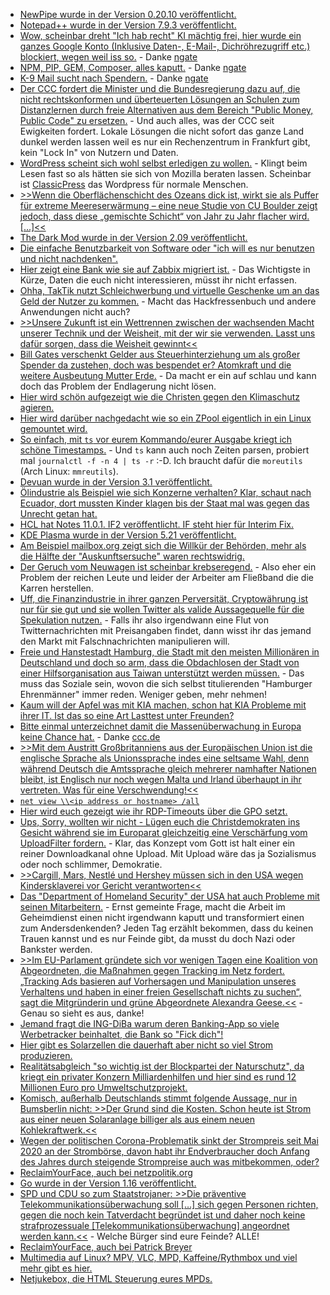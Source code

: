 * [NewPipe wurde in der Version 0.20.10 veröffentlicht.](https://newpipe.net/blog/pinned/release/newpipe-0.20.10-released/)
* [Notepad++ wurde in der Version 7.9.3 veröffentlicht.](https://notepad-plus-plus.org/downloads/v7.9.3/)
* [Wow, scheinbar dreht "Ich hab recht" KI mächtig frei, hier wurde ein ganzes Google Konto (Inklusive Daten-, E-Mail-, Dichröhrezugriff etc.) blockiert, wegen weil iss so.](https://twitter.com/Demilogic/status/1358661840402845696) - Danke [ngate](http://n-gate.com/hackernews/2021/02/14/0/)
* [NPM, PIP, GEM, Composer, alles kaputt.](https://medium.com/@alex.birsan/dependency-confusion-4a5d60fec610) - Danke [ngate](http://n-gate.com/hackernews/2021/02/14/0/)
* [K-9 Mail sucht nach Spendern.](https://k9mail.app/2021/02/14/K-9-Mail-is-looking-for-funding) - Danke [ngate](http://n-gate.com/hackernews/2021/02/14/0/)
* [Der CCC fordert die Minister und die Bundesregierung dazu auf, die nicht rechtskonformen und überteuerten Lösungen an Schulen zum Distanzlernen durch freie Alternativen aus dem Bereich "Public Money, Public Code" zu ersetzen.](https://www.ccc.de/de/updates/2021/lockdown-ohne-lock-in) - Und auch alles, was der CCC seit Ewigkeiten fordert. Lokale Lösungen die nicht sofort das ganze Land dunkel werden lassen weil es nur ein Rechenzentrum in Frankfurt gibt, kein "Lock In" von Nutzern und Daten.
* [WordPress scheint sich wohl selbst erledigen zu wollen.](https://www.henning-uhle.eu/informatik/wordpress-und-bloggen/wordpress-zukunft-wird-es-auch-meine-sein) - Klingt beim Lesen fast so als hätten sie sich von Mozilla beraten lassen. Scheinbar ist [ClassicPress](https://www.classicpress.net/) das Wordpress für normale Menschen.
* [>>Wenn die Oberflächenschicht des Ozeans dick ist, wirkt sie als Puffer für extreme Meereserwärmung – eine neue Studie von CU Boulder zeigt jedoch, dass diese „gemischte Schicht“ von Jahr zu Jahr flacher wird. [...]<<](https://www.sonnenseite.com/de/wissenschaft/marine-hitzewellen-werden-intensiver-und-haeufiger/)
* [The Dark Mod wurde in der Version 2.09 veröffentlicht.](https://www.phoronix.com/scan.php?page=news_item&px=The-Dark-Mod-2.09)
* [Die einfache Benutzbarkeit von Software oder "ich will es nur benutzen und nicht nachdenken".](https://www.onli-blogging.de/2011/Was-ist-Usability.html)
* [Hier zeigt eine Bank wie sie auf Zabbix migriert ist.](https://blog.zabbix.com/zabbix-migration-in-a-mid-sized-bank-environment/13040/) - Das Wichtigste in Kürze, Daten die euch nicht interessieren, müsst ihr nicht erfassen.
* [Ohha, TakTik nutzt Schleichwerbung und virtuelle Geschenke um an das Geld der Nutzer zu kommen.](https://netzpolitik.org/2021/schleichwerbung-und-virtuelle-geschenke-verbraucherschuetzer-erhoehen-den-druck-auf-tiktok/) - Macht das Hackfressenbuch und andere Anwendungen nicht auch?
* [>>Unsere Zukunft ist ein Wettrennen zwischen der wachsenden Macht unserer Technik und der Weisheit, mit der wir sie verwenden. Lasst uns dafür sorgen, dass die Weisheit gewinnt<<](https://netzfrauen.org/2021/02/16/ai-brain-chip/)
* [Bill Gates verschenkt Gelder aus Steuerhinterziehung um als großer Spender da zustehen, doch was bespendet er? Atomkraft und die weitere Ausbeutung Mutter Erde.](https://www.sonnenseite.com/de/politik/wer-profitiert-eigentlich-von-bill-gates-klimaschutz-milliardenspenden/) - Da macht er ein auf schlau und kann doch das Problem der Endlagerung nicht lösen.
* [Hier wird schön aufgezeigt wie die Christen gegen den Klimaschutz agieren.](https://www.sonnenseite.com/de/politik/die-klimaschutzverhinderer/)
* [Hier wird darüber nachgedacht wie so ein ZPool eigentlich in ein Linux gemountet wird.](https://utcc.utoronto.ca/~cks/space/blog/linux/ZFSBringUpOnBoot)
* [So einfach, mit `ts` vor eurem Kommando/eurer Ausgabe kriegt ich schöne Timestamps.](https://www.putorius.net/ts-command-add-convert-timestamps-linux.html) - Und `ts` kann auch noch Zeiten parsen, probiert mal `journalctl -f -n 4 | ts -r` :-D. Ich braucht dafür die `moreutils` (Arch Linux: `mmreutils`).
* [Devuan wurde in der Version 3.1 veröffentlicht.](https://www.phoronix.com/scan.php?page=news_item&px=Devuan-3.1-Released)
* [Ölindustrie als Beispiel wie sich Konzerne verhalten? Klar, schaut nach Ecuador, dort mussten Kinder klagen bis der Staat mal was gegen das Unrecht getan hat.](https://netzfrauen.org/2021/02/15/ecuador-2/)
* [HCL hat Notes 11.0.1. IF2 veröffentlicht. IF steht hier für Interim Fix.](https://support.hcltechsw.com/csm?id=kb_article&sysparm_article=KB0079166&sys_kb_id=e032d1ac1b12e8d4a2f48661cd4bcb30)
* [KDE Plasma wurde in der Version 5.21 veröffentlicht.](https://www.phoronix.com/scan.php?page=news_item&px=KDE-Plasma-5.21)
* [Am Beispiel mailbox.org zeigt sich die Willkür der Behörden, mehr als die Hälfte der "Auskunftsersuche" waren rechtswidrig.](https://netzpolitik.org/2021/transparenzbericht-mailbox-org-die-haelfte-der-auskunftsersuchen-von-behoerden-war-wieder-rechtswidrig/)
* [Der Geruch vom Neuwagen ist scheinbar krebseregend.](https://blog.fefe.de/?ts=9ed2d5aa) - Also eher ein Problem der reichen Leute und leider der Arbeiter am Fließband die die Karren herstellen.
* [Uff, die Finanzindustrie in ihrer ganzen Perversität, Cryptowährung ist nur für sie gut und sie wollen Twitter als valide Aussagequelle für die Spekulation nutzen.](https://blog.fefe.de/?ts=9ed2c8bd) - Falls ihr also irgendwann eine Flut von Twitternachrichten mit Preisangaben findet, dann wisst ihr das jemand den Markt mit Falschnachrichten manipulieren will.
* [Freie und Hanstestadt Hamburg, die Stadt mit den meisten Millionären in Deutschland und doch so arm, dass die Obdachlosen der Stadt von einer Hilfsorganisation aus Taiwan unterstützt werden müssen.](https://blog.fefe.de/?ts=9ed2c6bb) - Das muss das Soziale sein, wovon die sich selbst titulierenden "Hamburger Ehrenmänner" immer reden. Weniger geben, mehr nehmen!
* [Kaum will der Apfel was mit KIA machen, schon hat KIA Probleme mit ihrer IT. Ist das so eine Art Lasttest unter Freunden?](https://www.bleepingcomputer.com/news/security/kia-motors-america-experiences-massive-it-outage-across-the-us/)
* [Bitte einmal unterzeichnet damit die Massenüberwachung in Europa keine Chance hat.](https://reclaimyourface.eu) - Danke [ccc.de](https://www.ccc.de/de/updates/2021/jetzt-zeichnen-europaische-initiative-gegen-biometrische-massenuberwachung)
* [>>Mit dem Austritt Großbritanniens aus der Europäischen Union ist die englische Sprache als Unionssprache indes eine seltsame Wahl, denn während Deutsch die Amtssprache gleich mehrerer namhafter Nationen bleibt, ist Englisch nur noch wegen Malta und Irland überhaupt in ihr vertreten. Was für eine Verschwendung!<<](https://tuxproject.de/blog/2021/02/finnisch-in-suetterlin-ab-der-dritten-klasse/)
* [`net view \\<ip address or hostname> /all`](http://woshub.com/enable-remote-access-to-admin-shares-in-workgroup/)
* [Hier wird euch gezeigt wie ihr RDP-Timeouts über die GPO setzt.](http://woshub.com/remote-desktop-session-time-limit/)
* [Ups, Sorry, wollten wir nicht - Lügen euch die Christdemokraten ins Gesicht während sie im Europarat gleichzeitig eine Verschärfung vom UploadFilter fordern.](https://netzpolitik.org/2021/missbrauchsgefahr-durch-uploadfilter/) - Klar, das Konzept vom Gott ist halt einer ein reiner Downloadkanal ohne Upload. Mit Upload wäre das ja Sozialismus oder noch schlimmer, Demokratie.
* [>>Cargill, Mars, Nestlé und Hershey müssen sich in den USA wegen Kindersklaverei vor Gericht verantworten<<](https://netzfrauen.org/2021/02/17/child-slavery/)
* [Das "Department of Homeland Security" der USA hat auch Probleme mit seinen Mitarbeitern.](https://blog.fefe.de/?ts=9ed365af) - Ernst gemeinte Frage, macht die Arbeit im Geheimdienst einen nicht irgendwann kaputt und transformiert einen zum Andersdenkenden? Jeden Tag erzählt bekommen, dass du keinen Trauen kannst und es nur Feinde gibt, da musst du doch Nazi oder Bankster werden.
* [>>Im EU-Parlament gründete sich vor wenigen Tagen eine Koalition von Abgeordneten, die Maßnahmen gegen Tracking im Netz fordert. „Tracking Ads basieren auf Vorhersagen und Manipulation unseres Verhaltens und haben in einer freien Gesellschaft nichts zu suchen“, sagt die Mitgründerin und grüne Abgeordnete Alexandra Geese.<<](https://netzpolitik.org/2021/privatleben-im-netz-sollen-wir-personalisierte-werbung-verbieten/) - Genau so sieht es aus, danke!
* [Jemand fragt die ING-DiBa warum deren Banking-App so viele Werbetracker beinhaltet, die Bank so "Fick dich"!](https://www.kuketz-blog.de/antwort-der-ing-diba-bezueglich-app-tracking-beim-online-banking/)
* [Hier gibt es Solarzellen die dauerhaft aber nicht so viel Strom produzieren.](https://www.sonnenseite.com/de/wissenschaft/bunte-solarfenster-liefern-auch-nachtstrom/)
* [Realitätsabgleich "so wichtig ist der Blockpartei der Naturschutz", da kriegt ein privater Konzern Milliardenhilfen und hier sind es rund 12 Millionen Euro pro Umweltschutzprojekt.](https://www.sonnenseite.com/de/umwelt/neue-naturschutz-projekte/)
* [Komisch, außerhalb Deutschlands stimmt folgende Aussage, nur in Bumsberlin nicht: >>Der Grund sind die Kosten. Schon heute ist Strom aus einer neuen Solaranlage billiger als aus einem neuen Kohlekraftwerk.<<](https://www.sonnenseite.com/de/politik/iea-sieht-indien-vor-solarrevolution/)
* [Wegen der politischen Corona-Problematik sinkt der Strompreis seit Mai 2020 an der Strombörse, davon habt ihr Endverbraucher doch Anfang des Jahres durch steigende Strompreise auch was mitbekommen, oder?](https://www.sonnenseite.com/de/politik/die-ganz-grosse-koalition-gegen-die-eeg%e2%80%91umlage/)
* [ReclaimYourFace, auch bei netzpolitik.org](https://netzpolitik.org/2021/reclaimyourface-eu-initiative-fuer-verbot-von-biometrischer-ueberwachung/)
* [Go wurde in der Version 1.16 veröffentlicht.](https://lwn.net/Articles/846445/rss)
* [SPD und CDU so zum Staatstrojaner: >>Die präventive Telekommunikationsüberwachung soll […] sich gegen Personen richten, gegen die noch kein Tatverdacht begründet ist und daher noch keine strafprozessuale [Telekommunikationsüberwachung] angeordnet werden kann.<<](https://netzpolitik.org/2021/bundespolizeigesetz-grosse-koalition-will-staatstrojaner-gegen-personen-einsetzen-die-noch-keine-straftat-begangen-haben/) - Welche Bürger sind eure Feinde? ALLE!
* [ReclaimYourFace, auch bei Patrick Breyer](https://www.patrick-breyer.de/?p=595255)
* [Multimedia auf Linux? MPV, VLC, MPD, Kaffeine/Rythmbox und viel mehr gibt es hier.](https://opensource.com/article/21/2/linux-media-players)
* [Netjukebox, die HTML Steuerung eures MPDs.](http://www.netjukebox.nl/)
